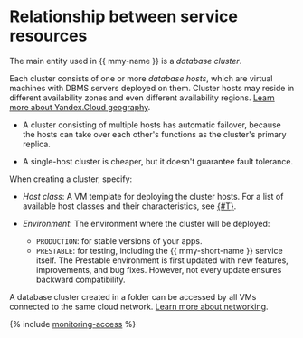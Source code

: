 # Relationship between service resources

The main entity used in {{ mmy-name }} is a _database cluster_.

Each cluster consists of one or more _database hosts_, which are virtual machines with DBMS servers deployed on them. Cluster hosts may reside in different availability zones and even different availability regions. [Learn more about Yandex.Cloud geography](../../overview/concepts/geo-scope.md).

* A cluster consisting of multiple hosts has automatic failover, because the hosts can take over each other's functions as the cluster's primary replica.

* A single-host cluster is cheaper, but it doesn't guarantee fault tolerance.

When creating a cluster, specify:

* _Host class_: A VM template for deploying the cluster hosts. For a list of available host classes and their characteristics, see [{#T}](instance-types.md).

* _Environment_: The environment where the cluster will be deployed:
  * `PRODUCTION`: for stable versions of your apps.
  * `PRESTABLE`: for testing, including the {{ mmy-short-name }} service itself. The Prestable environment is first updated with new features, improvements, and bug fixes. However, not every update ensures backward compatibility.


A database cluster created in a folder can be accessed by all VMs connected to the same cloud network. [Learn more about networking](../../vpc/).


{% include [monitoring-access](../../_includes/mdb/monitoring-access.md) %}

